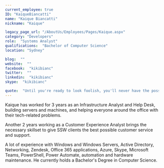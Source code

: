 ```yaml
---
current_employee: true
ID: "KaiqueBiancatti"
name: "Kaique Biancatti"
nickname: "Kaique"

legacy_page_url: "/AboutUs/Employees/Pages/Kaique.aspx"
category: "Developers"
role:  "Systems Analyst"
qualifications:  "Bachelor of Computer Science"
location: "Sydney"

blog:  ""
website:  ""
facebook:  "kikibianc"
twitter:  ""
linkedin:  "kikibianc"
skype:  "kikibianc"

quote:  "Until you're ready to look foolish, you'll never have the possibility of being great."
---
```


Kaique has worked for 3 years as an Infrastructure Analyst and Help Desk, building servers and machines, and helping everyone around the office with their tech-related problems.   

Another 2 years working as a Customer Experience Analyst brings the necessary skillset to give SSW clients the best possible customer service and support.

A lot of experience with Windows and Windows Servers, Active Directory, Networking, Zendesk, Office 365 applications, Azure, Skype, Microsoft Teams, PowerShell, Power Automate, automation and hardware maintenance. He currently holds a Bachelor's Degree in Computer Science.  
